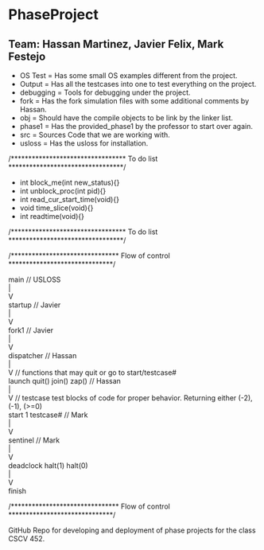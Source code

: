 PhaseProject
===

Team: Hassan Martinez, Javier Felix, Mark Festejo
---

* OS Test   = Has some small OS examples different from the project.
* Output    = Has all the testcases into one to test everything on the project.  
* debugging = Tools for debugging under the project.
* fork      = Has the fork simulation files with some additional comments by Hassan.  
* obj       = Should have the compile objects to be link by the linker list.  
* phase1    = Has the provided_phase1 by the professor to start over again.  
* src       = Sources Code that we are working with.  
* usloss    = Has the usloss for installation.  

/********************************* To do list *********************************/  

* int block_me(int new_status){}
* int unblock_proc(int pid){}
* int read_cur_start_time(void){}
* void time_slice(void){}
* int readtime(void){}

/********************************* To do list *********************************/  

/******************************* Flow of control ******************************/  
  
main        // USLOSS  
  |  
  V  
startup     // Javier  
  |  
  V  
fork1       // Javier  
  |  
  V  
dispatcher  // Hassan  
  |  
  V         // functions that may quit or go to start/testcase#  
launch      quit()    join()    zap()                             // Hassan  
  |  
  V         // testcase test blocks of code for proper behavior. Returning either (-2), (-1), (>=0)  
start 1     testcase#   // Mark  
  |  
  V  
sentinel                // Mark      
  |  
  V  
deadclock   halt(1)   halt(0)     
  |  
  V  
finish  

/******************************* Flow of control ******************************/  

GitHub Repo for developing and deployment of phase projects for the class CSCV 452.  
